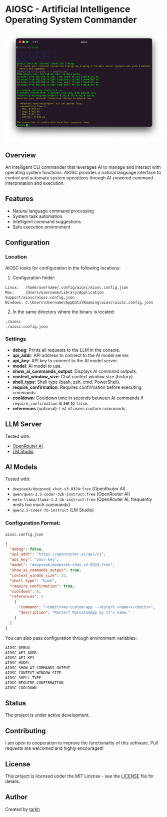 # AIOSC - Artificial Intelligence Operating System Commander
<p align="center">
  <img src="aiosc.webp" alt="AIOSC Logo" />
</p>

## Overview
An intelligent CLI commander that leverages AI to manage and interact with operating system functions.
AIOSC provides a natural language interface to control and automate system operations through AI-powered command interpretation and execution.

## Features
- Natural language command processing
- System task automation
- Intelligent command suggestions
- Safe execution environment

## Configuration
### Location
AIOSC looks for configuration in the following locations:  
1. Configuration folder:
```
Linux:   /home/username/.config/aiosc/aiosc.config.json
Mac:     /Users/username/Library/Application Support/aiosc/aiosc.config.json
Windows: C:\Users\Username\AppData\Roaming\aiosc\aiosc.config.json
```
2. In the same directory where the binary is located:  
```
./aiosc
./aiosc.config.json
```

### Settings
- **debug**: Prints all requests to the LLM in the console.
- **api_addr**: API address to connect to the AI model server.
- **api_key**: API key to connect to the AI model server.
- **model**: AI model to use.
- **show_ai_commands_output**: Displays AI command outputs.
- **context_window_size**: Chat context window size (history).
- **shell_type**: Shell type (bash, zsh, cmd, PowerShell).
- **require_confirmation**: Requires confirmation before executing commands.
- **cooldown**: Cooldown time in seconds between AI commands if `require_confirmation` is set to `false`.
- **references** (optional): List of users custom commands.

## LLM Server
Tested with:
- [OpenRouter AI](https://openrouter.ai)
- [LM Studio](https://lmstudio.ai)

## AI Models
Tested with:
- `deepseek/deepseek-chat-v3-0324:free` (OpenRouter AI)
- `qwen/qwen-2.5-coder-32b-instruct:free` (OpenRouter AI)
- `meta-llama/llama-3.2-3b-instruct:free` (OpenRouter AI, frequently emits too much commands)
- `qwen2.5-coder-7b-instruct` (LM Studio)

### Configuration Format:  
`aiosc.config.json`
```json
{
  "debug": false,
  "api_addr": "https://openrouter.ai/api/v1",
  "api_key": "your-key",
  "model": "deepseek/deepseek-chat-v3-0324:free",
  "show_ai_commands_output": true,
  "context_window_size": 32,
  "shell_type": "bash",
  "require_confirmation": true,
  "cooldown": 0,
  "references": [
    {
      "command": "<cmdctx>my-custom-app --restart <name></cmdctx>",
      "description": "Restart MyCustomApp by it's name."
    }
  ]
}
```
You can also pass configuration through environment variables:
```
AIOSC_DEBUG
AIOSC_API_ADDR
AIOSC_API_KEY
AIOSC_MODEL
AIOSC_SHOW_AI_COMMANDS_OUTPUT
AIOSC_CONTEXT_WINDOW_SIZE
AIOSC_SHELL_TYPE
AIOSC_REQUIRE_CONFIRMATION
AIOSC_COOLDOWN
```

## Status
The project is under active development.

## Contributing
I am open to cooperation to improve the functionality of this software. Pull requests are welcomed and highly encouraged!

## License
This project is licensed under the MIT License - see the [LICENSE](LICENSE) file for details.

## Author
Created by [tarkh](https://t.me/tarkhx)
